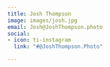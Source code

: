 ```yaml
---
title: Josh Thompson
image: images/josh.jpg
email: Josh@JoshThompson.photo
social:
- icon: ti-instagram
  link: "#@JoshThompson.Photo"

---
```

